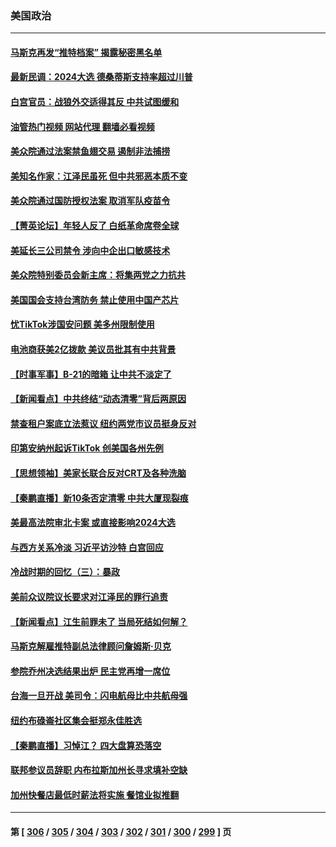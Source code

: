 ### 美国政治
---
#### [马斯克再发“推特档案” 揭露秘密黑名单](../../pages/ncid1078159/n13881254.md?12091245) 
#### [最新民调：2024大选 德桑蒂斯支持率超过川普](../../pages/ncid1078159/n13881192.md?12091245) 
#### [白宫官员：战狼外交适得其反 中共试图缓和](../../pages/ncid1078159/n13881144.md?12091245) 
#### [油管热门视频 网站代理 翻墙必看视频](http://138.2.39.72:81/youtube.html?epic-marker?12091245)
#### [美众院通过法案禁鱼翅交易 遏制非法捕捞](../../pages/ncid1078159/n13881161.md?12091245) 
#### [美知名作家：江泽民虽死 但中共邪恶本质不变](../../pages/ncid1078159/n13877684.md?12091245) 
#### [美众院通过国防授权法案 取消军队疫苗令](../../pages/ncid1078159/n13881072.md?12091245) 
#### [【菁英论坛】年轻人反了 白纸革命席卷全球](../../pages/ncid1078159/n13881142.md?12091245) 
#### [美延长三公司禁令 涉向中企出口敏感技术](../../pages/ncid1078159/n13881160.md?12091245) 
#### [美众院特别委员会新主席：将集两党之力抗共](../../pages/ncid1078159/n13881108.md?12091245) 
#### [美国国会支持台湾防务 禁止使用中国产芯片](../../pages/ncid1078159/n13881077.md?12091245) 
#### [忧TikTok涉国安问题 美多州限制使用](../../pages/ncid1078159/n13881026.md?12091245) 
#### [电池商获美2亿拨款 美议员批其有中共背景](../../pages/ncid1078159/n13880881.md?12091245) 
#### [【时事军事】B-21的暗箱 让中共不淡定了](../../pages/ncid1078159/n13880759.md?12091245) 
#### [【新闻看点】中共终结“动态清零”背后两原因](../../pages/ncid1078159/n13880406.md?12091245) 
#### [禁查租户案底立法惹议 纽约两党市议员挺身反对](../../pages/ncid1078159/n13880639.md?12091245) 
#### [印第安纳州起诉TikTok 创美国各州先例](../../pages/ncid1078159/n13880546.md?12091245) 
#### [【思想领袖】美家长联合反对CRT及各种洗脑](../../pages/ncid1078159/n13861259.md?12091245) 
#### [【秦鹏直播】新10条否定清零 中共大厦现裂痕](../../pages/ncid1078159/n13880424.md?12091245) 
#### [美最高法院审北卡案 或直接影响2024大选](../../pages/ncid1078159/n13880332.md?12091245) 
#### [与西方关系冷淡 习近平访沙特 白宫回应](../../pages/ncid1078159/n13880338.md?12091245) 
#### [冷战时期的回忆（三）：暴政](../../pages/ncid1078159/n13880345.md?12091245) 
#### [美前众议院议长要求对江泽民的罪行追责](../../pages/ncid1078159/n13880250.md?12091245) 
#### [【新闻看点】江生前罪未了 当局死结如何解？](../../pages/ncid1078159/n13879741.md?12091245) 
#### [马斯克解雇推特副总法律顾问詹姆斯·贝克](../../pages/ncid1078159/n13879749.md?12091245) 
#### [参院乔州决选结果出炉 民主党再增一席位](../../pages/ncid1078159/n13879720.md?12091245) 
#### [台海一旦开战 美司令：闪电航母比中共航母强](../../pages/ncid1078159/n13879801.md?12091245) 
#### [纽约布碌崙社区集会挺郑永佳胜选](../../pages/ncid1078159/n13879859.md?12091245) 
#### [【秦鹏直播】习悼江？ 四大盘算恐落空](../../pages/ncid1078159/n13879660.md?12091245) 
#### [联邦参议员辞职 内布拉斯加州长寻求填补空缺](../../pages/ncid1078159/n13879729.md?12091245) 
#### [加州快餐店最低时薪法将实施 餐馆业拟推翻](../../pages/ncid1078159/n13879780.md?12091245) 

---
#### 第 [ [306](./306.md?12091245) / [305](./305.md?12091245) / [304](./304.md?12091245) / [303](./303.md?12091245) / [302](./302.md?12091245) / [301](./301.md?12091245) / [300](./300.md?12091245) / [299](./299.md?12091245) ] 页
